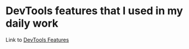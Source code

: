 # DevTools features that I used in my daily work

Link to [DevTools Features](https://github.com/StazMD/DevTools/blob/master/DevTools%20features.md)
